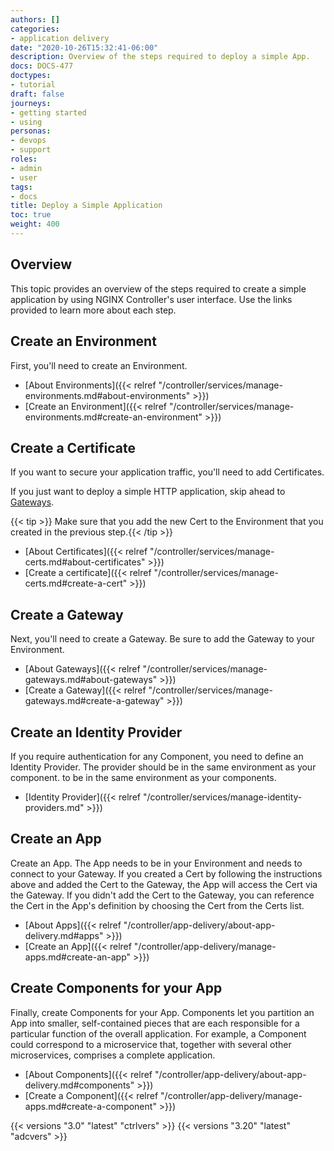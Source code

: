 ```yaml
---
authors: []
categories:
- application delivery
date: "2020-10-26T15:32:41-06:00"
description: Overview of the steps required to deploy a simple App.
docs: DOCS-477
doctypes:
- tutorial
draft: false
journeys:
- getting started
- using
personas:
- devops
- support
roles:
- admin
- user
tags:
- docs
title: Deploy a Simple Application
toc: true
weight: 400
---
```


## Overview

This topic provides an overview of the steps required to create a simple application by using NGINX Controller's user interface. Use the links provided to learn more about each step.

## Create an Environment

First, you'll need to create an Environment.

- [About Environments]({{< relref "/controller/services/manage-environments.md#about-environments" >}})
- [Create an Environment]({{< relref "/controller/services/manage-environments.md#create-an-environment" >}})

## Create a Certificate

If you want to secure your application traffic, you'll need to add Certificates.

If you just want to deploy a simple HTTP application, skip ahead to [Gateways](#create-a-gateway).

{{< tip >}} Make sure that you add the new Cert to the Environment that you created in the previous step.{{< /tip >}}

- [About Certificates]({{< relref "/controller/services/manage-certs.md#about-certificates" >}})
- [Create a certificate]({{< relref "/controller/services/manage-certs.md#create-a-cert" >}})

## Create a Gateway

Next, you'll need to create a Gateway. Be sure to add the Gateway to your Environment.

- [About Gateways]({{< relref "/controller/services/manage-gateways.md#about-gateways" >}})
- [Create a Gateway]({{< relref "/controller/services/manage-gateways.md#create-a-gateway" >}})

## Create an Identity Provider

If you require authentication for any Component, you need to define an Identity Provider. The provider should be in the same environment as your component.
to be in the same environment as your components.

- [Identity Provider]({{< relref "/controller/services/manage-identity-providers.md" >}})

## Create an App

Create an App. The App needs to be in your Environment and needs to connect to your Gateway. If you created a Cert by following the instructions above and added the Cert to the Gateway, the App will access the Cert via the Gateway. If you didn't add the Cert to the Gateway, you can reference the Cert in the App's definition by choosing the Cert from the Certs list.

- [About Apps]({{< relref "/controller/app-delivery/about-app-delivery.md#apps" >}})
- [Create an App]({{< relref "/controller/app-delivery/manage-apps.md#create-an-app" >}})

## Create Components for your App

Finally, create Components for your App. Components let you partition an App into smaller, self-contained pieces that are each responsible for a particular function of the overall application. For example, a Component could correspond to a microservice that, together with several other microservices, comprises a complete application.

- [About Components]({{< relref "/controller/app-delivery/about-app-delivery.md#components" >}})
- [Create a Component]({{< relref "/controller/app-delivery/manage-apps.md#create-a-component" >}})

{{< versions "3.0" "latest" "ctrlvers" >}}
{{< versions "3.20" "latest" "adcvers" >}}
